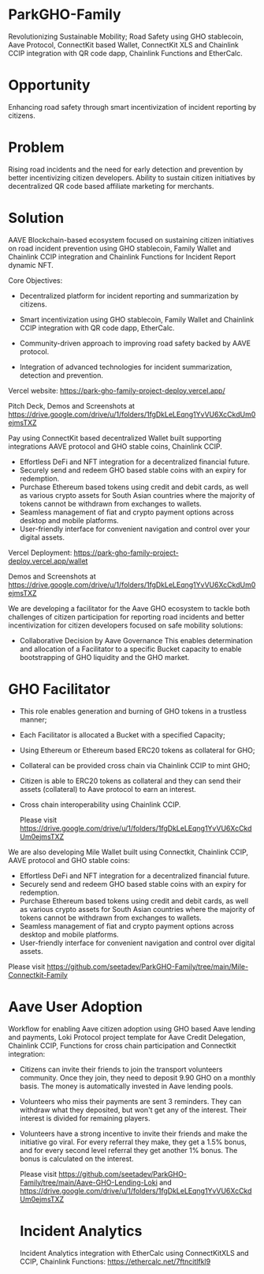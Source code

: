 # ParkGHO-Family

Revolutionizing Sustainable Mobility; Road Safety using GHO stablecoin, Aave Protocol, ConnectKit based Wallet, ConnectKit XLS and Chainlink CCIP integration with QR code dapp, Chainlink Functions and EtherCalc.

# Opportunity

Enhancing road safety through smart incentivization of incident reporting by citizens.

# Problem 

Rising road incidents and the need for early detection and prevention by better incentivizing citizen developers. Ability to sustain citizen initiatives by decentralized QR code based affiliate marketing for merchants.

# Solution 

AAVE Blockchain-based ecosystem focused on sustaining citizen initiatives on road incident prevention using GHO stablecoin, Family Wallet and Chainlink CCIP integration and Chainlink Functions for Incident Report dynamic NFT.
 
Core Objectives:

- Decentralized platform for incident reporting and summarization by citizens.
  
- Smart incentivization using GHO stablecoin, Family Wallet and Chainlink CCIP integration with QR code dapp, EtherCalc.
  
- Community-driven approach to improving road safety backed by AAVE protocol.
  
- Integration of advanced technologies for incident summarization, detection and prevention.

Vercel website: https://park-gho-family-project-deploy.vercel.app/ 

Pitch Deck, Demos and Screenshots at https://drive.google.com/drive/u/1/folders/1fgDkLeLEqng1YvVU6XcCkdUm0ejmsTXZ

Pay using ConnectKit based decentralized Wallet built supporting integrations AAVE protocol and GHO stable coins, Chainlink CCIP.

- Effortless DeFi and NFT integration for a decentralized financial future.
- Securely send and redeem GHO based stable coins with an expiry for redemption.
- Purchase Ethereum based tokens using credit and debit cards, as well as various crypto assets for South Asian countries where the majority of tokens cannot be withdrawn from exchanges to wallets.
- Seamless management of fiat and crypto payment options across desktop and mobile platforms.
- User-friendly interface for convenient navigation and control over your digital assets.

Vercel Deployment: https://park-gho-family-project-deploy.vercel.app/wallet

Demos and Screenshots at https://drive.google.com/drive/u/1/folders/1fgDkLeLEqng1YvVU6XcCkdUm0ejmsTXZ

We are developing a facilitator for the Aave GHO ecosystem to tackle both challenges of citizen participation for reporting road incidents and better incentivization for citizen developers focused on safe mobility solutions:

- Collaborative Decision by Aave Governance
This enables determination and allocation of a Facilitator to a specific Bucket capacity to enable bootstrapping of GHO liquidity and the GHO market.

# GHO Facilitator
- This role enables generation and burning of GHO tokens in a trustless manner;
- Each Facilitator is allocated a Bucket with a specified Capacity;
- Using Ethereum or Ethereum based ERC20 tokens as collateral for GHO; 
-  Collateral can be provided cross chain via Chainlink CCIP to mint GHO;
- Citizen is able to ERC20 tokens as collateral and they can send their assets (collateral) to Aave protocol to earn an interest.
- Cross chain interoperability using Chainlink CCIP.

  Please visit  https://drive.google.com/drive/u/1/folders/1fgDkLeLEqng1YvVU6XcCkdUm0ejmsTXZ

We are also developing Mile Wallet built using Connectkit, Chainlink CCIP, AAVE protocol and GHO stable coins: 
- Effortless DeFi and NFT integration for a decentralized financial future.
- Securely send and redeem GHO based stable coins with an expiry for redemption.
- Purchase Ethereum based tokens using credit and debit cards, as well as various crypto assets for South Asian countries where the majority of tokens cannot be withdrawn from exchanges to wallets.
- Seamless management of fiat and crypto payment options across desktop and mobile platforms.
- User-friendly interface for convenient navigation and control over digital assets.

Please visit https://github.com/seetadev/ParkGHO-Family/tree/main/Mile-Connectkit-Family

# Aave User Adoption

 Workflow for enabling Aave citizen adoption using GHO based Aave lending and payments, Loki Protocol project template for Aave Credit Delegation, Chainlink CCIP, Functions for cross chain participation and Connectkit integration: 

- Citizens can invite their friends to join the transport volunteers community. Once they join, they need to deposit 9.90 GHO on a monthly basis. The money is automatically invested in Aave lending pools.

- Volunteers who miss their payments are sent 3 reminders. They can withdraw what they deposited, but won't get any of the interest. Their interest is divided for remaining players.

- Volunteers have a strong incentive to invite their friends and make the initiative go viral. For every referral they make, they get a 1.5% bonus, and for every second level referral they get another 1% bonus. The bonus is calculated on the interest.

  Please visit https://github.com/seetadev/ParkGHO-Family/tree/main/Aave-GHO-Lending-Loki and https://drive.google.com/drive/u/1/folders/1fgDkLeLEqng1YvVU6XcCkdUm0ejmsTXZ

   #  Incident Analytics

  Incident Analytics integration with EtherCalc using ConnectKitXLS and CCIP,  Chainlink Functions: https://ethercalc.net/7ftncitlfkl9

  







